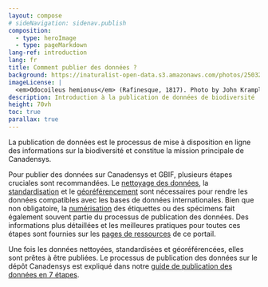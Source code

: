 ```yaml
---
layout: compose
# sideNavigation: sidenav.publish
composition:
  - type: heroImage
  - type: pageMarkdown
lang-ref: introduction
lang: fr
title: Comment publier des données ?
background: https://inaturalist-open-data.s3.amazonaws.com/photos/250327897/original.jpeg
imageLicense: |
  <em>Odocoileus hemionus</em> (Rafinesque, 1817). Photo by John Krampl via [https://www.gbif.org/occurrence/4011988341]
description: Introduction à la publication de données de biodiversité 
height: 70vh
toc: true
parallax: true
---
```

La publication de données est le processus de mise à disposition en ligne des informations sur la biodiversité et constitue la mission principale de Canadensys.

Pour publier des données sur Canadensys et GBIF, plusieurs étapes cruciales sont recommandées. Le [nettoyage des données](/fr/resources/documents/#data-cleaning), la [standardisation](/fr/resources/documents/#data-standardization-and-darwin-core) et le [géoréférencement](/fr/resources/documents/#georeferencing) sont nécessaires pour rendre les données compatibles avec les bases de données internationales. Bien que non obligatoire, la [numérisation](/fr/resources/documents/#digitization-imaging) des étiquettes ou des spécimens fait également souvent partie du processus de publication des données. Des informations plus détaillées et les meilleures pratiques pour toutes ces étapes sont fournies sur les [pages de ressources](/fr/resources/documents/) de ce portail.

Une fois les données nettoyées, standardisées et géoréférencées, elles sont prêtes à être publiées. Le processus de publication des données sur le dépôt Canadensys est expliqué dans notre [guide de publication des données en 7 étapes](/fr/publish/7-step-guide).
